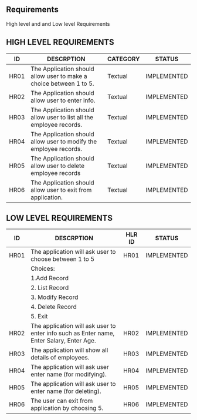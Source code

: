 ## Requirements

High level and and Low level Requirements

## HIGH LEVEL REQUIREMENTS
| ID |DESCRPTION | CATEGORY | STATUS |
| ------ | ------ | ------| ------|
| HR01 | The Application should allow user to make a choice between 1 to 5. |Textual  |	IMPLEMENTED  |
| HR02 |The Application should allow user to enter info.  | Textual | 	IMPLEMENTED |
| HR03 | The Application should allow user to list all the employee records. | Textual | 	IMPLEMENTED |
|HR04 | The Application should allow user to modify the employee records. |Textual  |	IMPLEMENTED  |
|HR05 | The Application should allow user to delete employee records |Textual  |	IMPLEMENTED  |
|HR06 |The Application should allow user to exit from application.  | Textual |	IMPLEMENTED  |

## LOW LEVEL REQUIREMENTS
| ID |DESCRPTION | HLR ID | STATUS |
| ------ | ------ | ------| ------|
| HR01 | The application will ask user to choose between 1 to 5 |HR01  |	IMPLEMENTED  |
| |Choices: | | |
| |1.Add Record | | |
| |2. List Record | | |
| |3. Modify Record | | |
| |4. Delete Record | | |
| |	5. Exit | | |
| HR02 |	The application will ask user to enter info such as Enter name, Enter Salary, Enter Age.  | HR02 | 	IMPLEMENTED |
| HR03 |The application will show all details of employees. | HR03 | 	IMPLEMENTED |
|HR04 | The application will ask user enter name (for modifying). |HR04  |	IMPLEMENTED  |
|HR05 | 	The application will ask user to enter name (for deleting). |HR05 |	IMPLEMENTED  |
|HR06 |The user can exit from application by choosing 5.  | HR06 |	IMPLEMENTED  |
